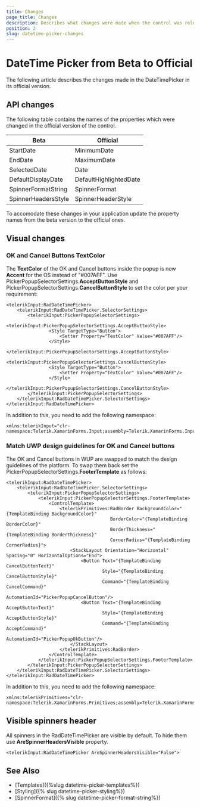 ```yaml
---
title: Changes
page_title: Changes
description: Describes what changes were made when the control was released with its official version
position: 2
slug: datetime-picker-changes
---
```


# DateTime Picker from Beta to Official

The following article describes the changes made in the DateTimePicker in its official version.

## API changes

The following table contains the names of the properties which were changed in the official version of the control.

| Beta | Official |
| -------- | -------- |
| StartDate | MinimumDate |
| EndDate | MaximumDate |
| SelectedDate | Date |
| DefaultDisplayDate | DefaultHighlightedDate |
| SpinnerFormatString | SpinnerFormat |
| SpinnerHeadersStyle | SpinnerHeaderStyle |

To accomodate these changes in your application update the property names from the beta version to the official ones.

## Visual changes

### OK and Cancel Buttons TextColor

The **TextColor** of the OK and Cancel buttons inside the popup is now **Accent** for the OS instead of "#007AFF". Use PickerPopupSelectorSettings.**AcceptButtonStyle** and PickerPopupSelectorSettings.**CancelButtonStyle** to set the color per your requirement:

```XAML
<telerikInput:RadDateTimePicker>
    <telerikInput:RadDateTimePicker.SelectorSettings>
        <telerikInput:PickerPopupSelectorSettings>
            <telerikInput:PickerPopupSelectorSettings.AcceptButtonStyle>
                <Style TargetType="Button">
                    <Setter Property="TextColor" Value="#007AFF"/>
                </Style>
            </telerikInput:PickerPopupSelectorSettings.AcceptButtonStyle>
            <telerikInput:PickerPopupSelectorSettings.CancelButtonStyle>
                <Style TargetType="Button">
                    <Setter Property="TextColor" Value="#007AFF"/>
                </Style>
            </telerikInput:PickerPopupSelectorSettings.CancelButtonStyle>
        </telerikInput:PickerPopupSelectorSettings>
    </telerikInput:RadDateTimePicker.SelectorSettings>
</telerikInput:RadDateTimePicker>
```

In addition to this, you need to add the following namespace:

```XAML
xmlns:telerikInput="clr-namespace:Telerik.XamarinForms.Input;assembly=Telerik.XamarinForms.Input"
```

### Match UWP design guidelines for OK and Cancel buttons

The OK and Cancel buttons in WUP are swapped to match the design guidelines of the platform. To swap them back set the PickerPopupSelectorSettings.**FooterTemplate** as follows:

```XAML
<telerikInput:RadDateTimePicker>
    <telerikInput:RadDateTimePicker.SelectorSettings>
        <telerikInput:PickerPopupSelectorSettings>
            <telerikInput:PickerPopupSelectorSettings.FooterTemplate>
                <ControlTemplate>
                    <telerikPrimitives:RadBorder BackgroundColor="{TemplateBinding BackgroundColor}"
                                       BorderColor="{TemplateBinding BorderColor}"
                                       BorderThickness="{TemplateBinding BorderThickness}"
                                       CornerRadius="{TemplateBinding CornerRadius}">
                        <StackLayout Orientation="Horizontal" Spacing="0" HorizontalOptions="End">
                            <Button Text="{TemplateBinding CancelButtonText}"
                                    Style="{TemplateBinding CancelButtonStyle}"
                                    Command="{TemplateBinding CancelCommand}" 
                                    AutomationId="PickerPopupCancelButton"/>
                            <Button Text="{TemplateBinding AcceptButtonText}"
                                    Style="{TemplateBinding AcceptButtonStyle}"
                                    Command="{TemplateBinding AcceptCommand}"
                                    AutomationId="PickerPopupOkButton"/>
                        </StackLayout>
                    </telerikPrimitives:RadBorder>
                </ControlTemplate>
            </telerikInput:PickerPopupSelectorSettings.FooterTemplate>
        </telerikInput:PickerPopupSelectorSettings>
    </telerikInput:RadDateTimePicker.SelectorSettings>
</telerikInput:RadDateTimePicker>
```

In addition to this, you need to add the following namespace:

```XAML
xmlns:telerikPrimitives="clr-namespace:Telerik.XamarinForms.Primitives;assembly=Telerik.XamarinForms.Primitives"
```

## Visible spinners header

All spinners in the RadDateTimePicker are visible by default. To hide them use **AreSpinnerHeadersVisible** property.

```XAML
<telerikInput:RadDateTimePicker AreSpinnerHeadersVisible="False">
```

## See Also

- [Templates]({%slug datetime-picker-templates%})
- [Styling]({% slug datetime-picker-styling%})
- [SpinnerFormat]({% slug datetime-picker-format-string%})
